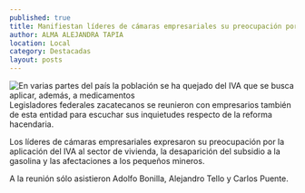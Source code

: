 ```yaml
---
published: true
title: Manifiestan líderes de cámaras empresariales su preocupación por reforma hacendaria
author: ALMA ALEJANDRA TAPIA
location: Local
category: Destacadas
layout: posts
---
```


![En varias partes del país la población se ha quejado del IVA que se busca aplicar, además, a medicamentos](http://i.imgur.com/43IY0B9m.jpg)Legisladores federales zacatecanos se reunieron con empresarios también de esta entidad para escuchar sus inquietudes respecto de la reforma hacendaria. 

Los líderes de cámaras empresariales expresaron su preocupación por la aplicación del IVA al sector de vivienda, la desaparición del subsidio a la gasolina y las afectaciones a los pequeños mineros. 

A la reunión sólo asistieron Adolfo Bonilla, Alejandro Tello y Carlos Puente.
